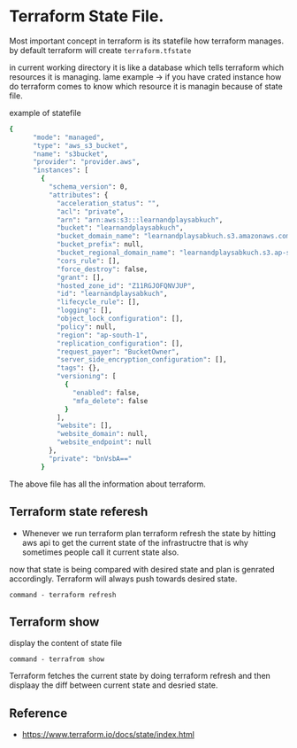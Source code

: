 # Terraform State File.

Most important concept in terraform is its statefile how terraform manages.
by default terraform will create 
```terraform.tfstate```

in current working directory it is like a database which tells terraform which resources it is managing.
lame example -> if you have crated instance how do terraform comes to know which resource it is managin because of state file.

example of statefile
```sh
{
      "mode": "managed",
      "type": "aws_s3_bucket",
      "name": "s3bucket",
      "provider": "provider.aws",
      "instances": [
        {
          "schema_version": 0,
          "attributes": {
            "acceleration_status": "",
            "acl": "private",
            "arn": "arn:aws:s3:::learnandplaysabkuch",
            "bucket": "learnandplaysabkuch",
            "bucket_domain_name": "learnandplaysabkuch.s3.amazonaws.com",
            "bucket_prefix": null,
            "bucket_regional_domain_name": "learnandplaysabkuch.s3.ap-south-1.amazonaws.com",
            "cors_rule": [],
            "force_destroy": false,
            "grant": [],
            "hosted_zone_id": "Z11RGJOFQNVJUP",
            "id": "learnandplaysabkuch",
            "lifecycle_rule": [],
            "logging": [],
            "object_lock_configuration": [],
            "policy": null,
            "region": "ap-south-1",
            "replication_configuration": [],
            "request_payer": "BucketOwner",
            "server_side_encryption_configuration": [],
            "tags": {},
            "versioning": [
              {
                "enabled": false,
                "mfa_delete": false
              }
            ],
            "website": [],
            "website_domain": null,
            "website_endpoint": null
          },
          "private": "bnVsbA=="
        }
```

The above file has all the information about terraform.

## Terraform state referesh
- Whenever we run terraform plan terraform refresh the state by hitting aws api to get the current state of the infrastructre that is why sometimes people call it current state also.

now that state is being compared with desired state and plan is genrated accordingly.
Terraform will always push towards desired state.

```command - terraform refresh ```

## Terraform show 
display the content of state file

``` command - terrafrom show ```

Terraform fetches the current state by doing terraform refresh and then displaay the diff between current state and desried state.




## Reference
- https://www.terraform.io/docs/state/index.html